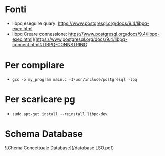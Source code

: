 # Fonti
- libpq eseguire quary: https://www.postgresql.org/docs/9.4/libpq-exec.html
- libpq Creare connessione: https://www.postgresql.org/docs/9.4/libpq-exec.html](https://www.postgresql.org/docs/9.4/libpq-connect.html#LIBPQ-CONNSTRING


# Per compilare

- `gcc -o my_program main.c -I/usr/include/postgresql -lpq`

# Per scaricare pg
- `sudo apt-get install --reinstall libpq-dev`

# Schema Database
![Chema Concettuale Database](/database LSO.pdf)

